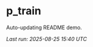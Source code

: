 # p_train

Auto-updating README demo.

<!--START_SECTION:status-->
_Last run: 2025-08-25 15:40 UTC_
<!--END_SECTION:status-->


















































































































